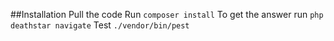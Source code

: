 ##Installation
Pull the code
Run `composer install`
To get the answer run `php deathstar navigate`
Test `./vendor/bin/pest`


